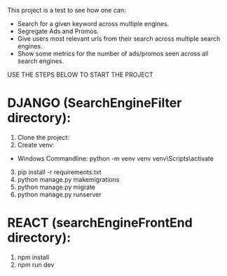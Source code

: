This project is a test to see how one can:
* Search for a given keyword across multiple engines.
* Segregate Ads and Promos.
* Give users most relevant urls from their search across multiple search engines.
* Show some metrics for the number of ads/promos seen across all search engines.
  

USE THE STEPS BELOW TO START THE PROJECT

# DJANGO (SearchEngineFilter directory):

1) Clone the project:
2) Create venv:
  * Windows Commandline:
    python -m venv venv
    venv\Scripts\activate
3) pip install -r requirements.txt
4) python manage.py makemigrations
5) python manage.py migrate
6) python manage.py runserver

# REACT (searchEngineFrontEnd directory):
1) npm install
2) npm run dev

